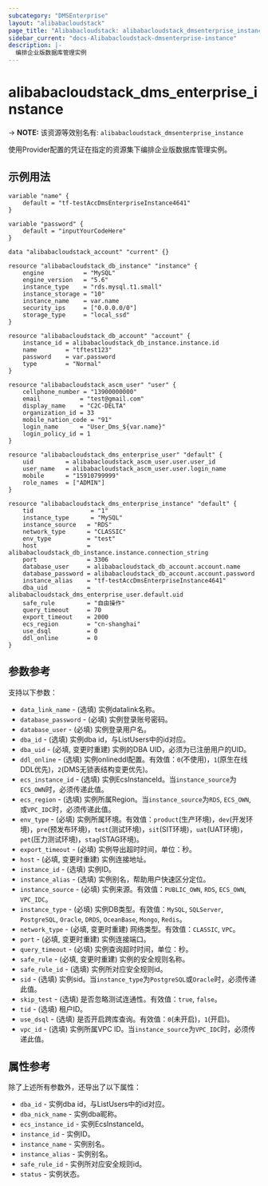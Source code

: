```yaml
---
subcategory: "DMSEnterprise"
layout: "alibabacloudstack"
page_title: "Alibabacloudstack: alibabacloudstack_dmsenterprise_instance"
sidebar_current: "docs-Alibabacloudstack-dmsenterprise-instance"
description: |- 
  编排企业版数据库管理实例
---
```


# alibabacloudstack_dms_enterprise_instance
-> **NOTE:** 该资源等效别名有: `alibabacloudstack_dmsenterprise_instance`

使用Provider配置的凭证在指定的资源集下编排企业版数据库管理实例。

## 示例用法

```hcl
variable "name" {
    default = "tf-testAccDmsEnterpriseInstance4641"
}

variable "password" {
    default = "inputYourCodeHere"
}

data "alibabacloudstack_account" "current" {}

resource "alibabacloudstack_db_instance" "instance" {
    engine           = "MySQL"
    engine_version   = "5.6"
    instance_type    = "rds.mysql.t1.small"
    instance_storage = "10"
    instance_name    = var.name
    security_ips     = ["0.0.0.0/0"]
    storage_type     = "local_ssd"
}

resource "alibabacloudstack_db_account" "account" {
    instance_id = alibabacloudstack_db_instance.instance.id
    name        = "tftest123"
    password    = var.password
    type        = "Normal"
}

resource "alibabacloudstack_ascm_user" "user" {
    cellphone_number = "13900000000"
    email           = "test@gmail.com"
    display_name    = "C2C-DELTA"
    organization_id = 33
    mobile_nation_code = "91"
    login_name      = "User_Dms_${var.name}"
    login_policy_id = 1
}

resource "alibabacloudstack_dms_enterprise_user" "default" {
    uid         = alibabacloudstack_ascm_user.user.user_id
    user_name   = alibabacloudstack_ascm_user.user.login_name
    mobile      = "15910799999"
    role_names  = ["ADMIN"]
}

resource "alibabacloudstack_dms_enterprise_instance" "default" {
    tid                = "1"
    instance_type      = "MySQL"
    instance_source   = "RDS"
    network_type      = "CLASSIC"
    env_type          = "test"
    host              = alibabacloudstack_db_instance.instance.connection_string
    port              = 3306
    database_user     = alibabacloudstack_db_account.account.name
    database_password = alibabacloudstack_db_account.account.password
    instance_alias    = "tf-testAccDmsEnterpriseInstance4641"
    dba_uid           = alibabacloudstack_dms_enterprise_user.default.uid
    safe_rule         = "自由操作"
    query_timeout     = 70
    export_timeout    = 2000
    ecs_region        = "cn-shanghai"
    use_dsql          = 0
    ddl_online        = 0
}
```

## 参数参考

支持以下参数：
  * `data_link_name` - (选填) 实例datalink名称。
  * `database_password` - (必填) 实例登录账号密码。
  * `database_user` - (必填) 实例登录用户名。
  * `dba_id` - (选填) 实例dba id，与ListUsers中的id对应。
  * `dba_uid` - (必填, 变更时重建) 实例的DBA UID，必须为已注册用户的UID。
  * `ddl_online` - (选填) 实例onlineddl配置。有效值：`0`(不使用)，`1`(原生在线DDL优先)，`2`(DMS无锁表结构变更优先)。
  * `ecs_instance_id` - (选填) 实例EcsInstanceId。当`instance_source`为`ECS_OWN`时，必须传递此值。
  * `ecs_region` - (选填) 实例所属Region。当`instance_source`为`RDS`, `ECS_OWN`, 或`VPC_IDC`时，必须传递此值。
  * `env_type` - (必填) 实例所属环境。有效值：`product`(生产环境)，`dev`(开发环境)，`pre`(预发布环境)，`test`(测试环境)，`sit`(SIT环境)，`uat`(UAT环境)，`pet`(压力测试环境)，`stag`(STAG环境)。
  * `export_timeout` - (必填) 实例导出超时时间，单位：秒。
  * `host` - (必填, 变更时重建) 实例连接地址。
  * `instance_id` - (选填) 实例ID。
  * `instance_alias` - (选填) 实例别名，帮助用户快速区分定位。
  * `instance_source` - (必填) 实例来源。有效值：`PUBLIC_OWN`, `RDS`, `ECS_OWN`, `VPC_IDC`。
  * `instance_type` - (必填) 实例DB类型。有效值：`MySQL`, `SQLServer`, `PostgreSQL`, `Oracle`, `DRDS`, `OceanBase`, `Mongo`, `Redis`。
  * `network_type` - (必填, 变更时重建) 网络类型。有效值：`CLASSIC`, `VPC`。
  * `port` - (必填, 变更时重建) 实例连接端口。
  * `query_timeout` - (必填) 实例查询超时时间，单位：秒。
  * `safe_rule` - (必填, 变更时重建) 实例的安全规则名称。
  * `safe_rule_id` - (选填) 实例所对应安全规则id。
  * `sid` - (选填) 实例sid。当`instance_type`为`PostgreSQL`或`Oracle`时，必须传递此值。
  * `skip_test` - (选填) 是否忽略测试连通性。有效值：`true`, `false`。
  * `tid` - (选填) 租户ID。
  * `use_dsql` - (选填) 是否开启跨库查询。有效值：`0`(未开启)，`1`(开启)。
  * `vpc_id` - (选填) 实例所属VPC ID。当`instance_source`为`VPC_IDC`时，必须传递此值。

## 属性参考

除了上述所有参数外，还导出了以下属性：
  * `dba_id` - 实例dba id，与ListUsers中的id对应。
  * `dba_nick_name` - 实例dba昵称。
  * `ecs_instance_id` - 实例EcsInstanceId。
  * `instance_id` - 实例ID。
  * `instance_name` - 实例别名。
  * `instance_alias` - 实例别名。
  * `safe_rule_id` - 实例所对应安全规则id。
  * `status` - 实例状态。